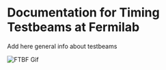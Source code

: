 # Documentation for Timing Testbeams at Fermilab

Add here general info about testbeams

![FTBF Gif](https://media.giphy.com/media/ipTYedctNCNpA4TSQe/giphy.gif)
